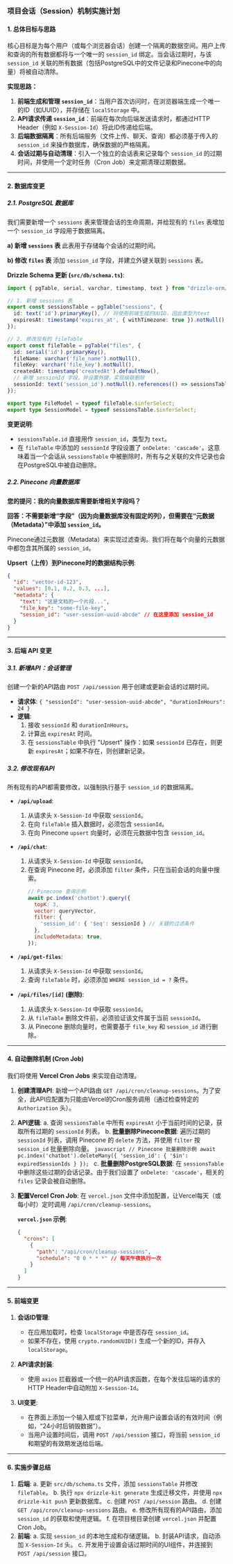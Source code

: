 ### **项目会话（Session）机制实施计划**

#### **1. 总体目标与思路**

核心目标是为每个用户（或每个浏览器会话）创建一个隔离的数据空间。用户上传和查询的所有数据都将与一个唯一的 `session_id` 绑定。当会话过期时，与该 `session_id` 关联的所有数据（包括PostgreSQL中的文件记录和Pinecone中的向量）将被自动清除。

**实现思路：**

1.  **前端生成和管理 `session_id`**：当用户首次访问时，在浏览器端生成一个唯一的ID（如UUID），并存储在 `localStorage` 中。
2.  **API请求传递 `session_id`**：前端在每次向后端发送请求时，都通过HTTP Header（例如 `X-Session-Id`）将此ID传递给后端。
3.  **后端数据隔离**：所有后端服务（文件上传、聊天、查询）都必须基于传入的 `session_id` 来操作数据库，确保数据的严格隔离。
4.  **会话过期与自动清理**：引入一个独立的会话表来记录每个 `session_id` 的过期时间，并使用一个定时任务（Cron Job）来定期清理过期数据。

---

#### **2. 数据库变更**

##### **2.1. PostgreSQL 数据库**

我们需要新增一个 `sessions` 表来管理会话的生命周期，并给现有的 `files` 表增加一个 `session_id` 字段用于数据隔离。

**a) 新增 `sessions` 表**
此表用于存储每个会话的过期时间。

**b) 修改 `files` 表**
添加 `session_id` 字段，并建立外键关联到 `sessions` 表。

**Drizzle Schema 更新 (`src/db/schema.ts`)**:
```typescript
import { pgTable, serial, varchar, timestamp, text } from "drizzle-orm/pg-core";

// 1. 新增 sessions 表
export const sessionsTable = pgTable("sessions", {
  id: text('id').primaryKey(), // 将使用前端生成的UUID，因此类型为text
  expiresAt: timestamp('expires_at', { withTimezone: true }).notNull(),
});

// 2. 修改现有的 fileTable
export const fileTable = pgTable("files", {
  id: serial('id').primaryKey(),
  fileName: varchar('file_name').notNull(),
  fileKey: varchar('file_key').notNull(),
  createdAt: timestamp('createdAt').defaultNow(),
  // 新增 sessionId 字段，并设置外键，实现级联删除
  sessionId: text('session_id').notNull().references(() => sessionsTable.id, { onDelete: 'cascade' }),
});

export type FileModel = typeof fileTable.$inferSelect;
export type SessionModel = typeof sessionsTable.$inferSelect;
```
**变更说明**:
*   `sessionsTable.id` 直接用作 `session_id`，类型为 `text`。
*   在 `fileTable` 中添加的 `sessionId` 字段设置了 `onDelete: 'cascade'`。这意味着当一个会话从 `sessionsTable` 中被删除时，所有与之关联的文件记录也会在PostgreSQL中被自动删除。

##### **2.2. Pinecone 向量数据库**

**您的提问：我的向量数据库需要新增相关字段吗？**

**回答：不需要新增“字段”（因为向量数据库没有固定的列），但需要在“元数据（Metadata）”中添加 `session_id`。**

Pinecone通过元数据（Metadata）来实现过滤查询。我们将在每个向量的元数据中都包含其所属的 `session_id`。

**Upsert（上传）到Pinecone时的数据结构示例**:
```json
{
  "id": "vector-id-123",
  "values": [0.1, 0.2, 0.3, ...],
  "metadata": {
    "text": "这是文档的一个片段...",
    "file_key": "some-file-key",
    "session_id": "user-session-uuid-abcde" // 在这里添加 session_id
  }
}
```

---

#### **3. 后端 API 变更**

##### **3.1. 新增API：会话管理**

创建一个新的API路由 `POST /api/session` 用于创建或更新会话的过期时间。

*   **请求体**: `{ "sessionId": "user-session-uuid-abcde", "durationInHours": 24 }`
*   **逻辑**:
    1.  接收 `sessionId` 和 `durationInHours`。
    2.  计算出 `expiresAt` 时间。
    3.  在 `sessionsTable` 中执行 "Upsert" 操作：如果 `sessionId` 已存在，则更新 `expiresAt`；如果不存在，则创建新记录。

##### **3.2. 修改现有API**

所有现有的API都需要修改，以强制执行基于 `session_id` 的数据隔离。

*   **`/api/upload`**:
    1.  从请求头 `X-Session-Id` 中获取 `sessionId`。
    2.  在向 `fileTable` 插入数据时，必须包含 `sessionId`。
    3.  在向 Pinecone `upsert` 向量时，必须在元数据中包含 `session_id`。

*   **`/api/chat`**:
    1.  从请求头 `X-Session-Id` 中获取 `sessionId`。
    2.  在查询 Pinecone 时，必须添加 `filter` 条件，只在当前会话的向量中搜索。
        ```javascript
        // Pinecone 查询示例
        await pc.index('chatbot').query({
          topK: 3,
          vector: queryVector,
          filter: {
            'session_id': { '$eq': sessionId } // 关键的过滤条件
          },
          includeMetadata: true,
        });
        ```

*   **`/api/get-files`**:
    1.  从请求头 `X-Session-Id` 中获取 `sessionId`。
    2.  查询 `fileTable` 时，必须添加 `WHERE session_id = ?` 条件。

*   **`/api/files/[id]` (删除)**:
    1.  从请求头 `X-Session-Id` 中获取 `sessionId`。
    2.  从 `fileTable` 删除文件前，必须验证该文件属于当前 `sessionId`。
    3.  从 Pinecone 删除向量时，也需要基于 `file_key` 和 `session_id` 进行删除。

---

#### **4. 自动删除机制 (Cron Job)**

我们将使用 **Vercel Cron Jobs** 来实现自动清理。

1.  **创建清理API**: 新增一个API路由 `GET /api/cron/cleanup-sessions`。为了安全，此API应配置为只能由Vercel的Cron服务调用（通过检查特定的 `Authorization` 头）。
2.  **API逻辑**:
    a.  查询 `sessionsTable` 中所有 `expiresAt` 小于当前时间的记录，获取所有过期的 `sessionId` 列表。
    b.  **批量删除Pinecone数据**: 遍历过期的 `sessionId` 列表，调用 Pinecone 的 `delete` 方法，并使用 `filter` 按 `session_id` 批量删除向量。
        ```javascript
        // Pinecone 批量删除示例
        await pc.index('chatbot').deleteMany({
          'session_id': { '$in': expiredSessionIds }
        });
        ```
    c.  **批量删除PostgreSQL数据**: 在 `sessionsTable` 中删除这些过期的会话记录。由于我们设置了 `onDelete: 'cascade'`，相关的 `files` 记录会被自动删除。
3.  **配置Vercel Cron Job**: 在 `vercel.json` 文件中添加配置，让Vercel每天（或每小时）定时调用 `/api/cron/cleanup-sessions`。

    **`vercel.json` 示例**:
    ```json
    {
      "crons": [
        {
          "path": "/api/cron/cleanup-sessions",
          "schedule": "0 0 * * *" // 每天午夜执行一次
        }
      ]
    }
    ```

---

#### **5. 前端变更**

1.  **会话ID管理**:
    *   在应用加载时，检查 `localStorage` 中是否存在 `session_id`。
    *   如果不存在，使用 `crypto.randomUUID()` 生成一个新的ID，并存入 `localStorage`。

2.  **API请求封装**:
    *   使用 `axios` 拦截器或一个统一的API请求函数，在每个发往后端的请求的HTTP Header中自动附加 `X-Session-Id`。

3.  **UI变更**:
    *   在界面上添加一个输入框或下拉菜单，允许用户设置会话的有效时间（例如，“24小时后销毁数据”）。
    *   当用户设置时间后，调用 `POST /api/session` 接口，将当前 `session_id` 和期望的有效期发送给后端。

---

#### **6. 实施步骤总结**

1.  **后端**:
    a.  更新 `src/db/schema.ts` 文件，添加 `sessionsTable` 并修改 `fileTable`。
    b.  执行 `npx drizzle-kit generate` 生成迁移文件，并使用 `npx drizzle-kit push` 更新数据库。
    c.  创建 `POST /api/session` 路由。
    d.  创建 `GET /api/cron/cleanup-sessions` 路由。
    e.  修改所有现有的API路由，添加 `session_id` 的获取和使用逻辑。
    f.  在项目根目录创建 `vercel.json` 并配置Cron Job。
2.  **前端**:
    a.  实现 `session_id` 的本地生成和存储逻辑。
    b.  封装API请求，自动添加 `X-Session-Id` 头。
    c.  开发用于设置会话过期时间的UI组件，并连接到 `POST /api/session` 接口。
